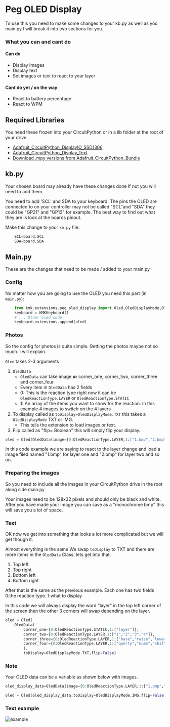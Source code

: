 # Peg OLED Display
To use this you need to make some changes to your kb.py as well as you main.py I will break it into two sections for you.

### What you can and cant do

#### Can do
* Display images
* Display text
* Set images or text to react to your layer


#### Cant do yet / on the way
* React to battery percentage
* React to WPM

## Required Libraries
You need these frozen into your CircuitPython or in a lib folder at the root of your drive.
* [Adafruit_CircuitPython_DisplayIO_SSD1306](https://github.com/adafruit/Adafruit_CircuitPython_DisplayIO_SSD1306)
* [Adafruit_CircuitPython_Display_Text](https://github.com/adafruit/Adafruit_CircuitPython_Display_Text)
* [Download .mpy versions from Adafruit_CircuitPython_Bundle](https://github.com/adafruit/Adafruit_CircuitPython_Bundle/releases/download/20220415/adafruit-circuitpython-bundle-7.x-mpy-20220415.zip)


## kb.py
Your chosen board may already have these changes done If not you will need to add them.

You need to add 'SCL' and SDA to your keyboard. The pins the OLED are connected to on your controller may not be called "SCL"and "SDA" they could be "GP21" and "GP13" for example. The best way to find out what they are is look at the boards pinout.

Make this change to your `kb.py` file:
```python
    SCL=board.SCL
    SDA=board.SDA
```


## Main.py
These are the changes that need to be made / added to your main.py
### Config
No matter how you are going to use the OLED you need this part (in `main.py`):
```python
    from kmk.extensions.peg_oled_display import Oled,OledDisplayMode,OledReactionType,OledData
    keyboard = KMKKeyboard()
    # ... Other oled code
    keyboard.extensions.append(oled)

```
### Photos
So the config for photos is quite simple. Getting the photos maybe not so much. I will explain.

`Oled` takes 2-3 arguments

1.  `OledData`
    * `OledData` can take image **or** corner_one, corner_two, corner_three and corner_four
    * Every item in `OledData` has 2 fields
    * 0: This is the reaction type right now it can be `OledReactionType.LAYER` or `OledReactionType.STATIC`
    * 1: An array of the items you want to show for the reaction. In this example 4 images to switch on the 4 layers
2. To display called as `toDisplay=OledDisplayMode.TXT` this takes a `OledDisplayMode` TXT or IMG.
    * This tells the extension to load images or text.
3. Flip called as "flip= Boolean" this will simply flip your display.


```python
oled = Oled(OledData(image={0:OledReactionType.LAYER,1:["1.bmp","2.bmp","1.bmp","2.bmp"]}),toDisplay=OledDisplayMode.IMG,flip=False)
```
In this code example we are saying to react to the layer change and load a image filed named "1.bmp" for layer one and "2.bmp" for layer two and so on.

### Preparing the images
So you need to include all the images in your CircuitPython drive in the root along side main.py

Your images need to be 128x32 pixels and should only be black and white. After you have made your image you can save as a "monochrome bmp" this will save you a lot of space.

### Text
OK now we get into something that looks a lot more complicated but we will get though it.

Almost everything is the same We swap `toDisplay` to TXT and there are more items in the `OledData` Class, lets get into that.

1. Top left
2. Top right
3. Bottom left
4. Bottom right

After that is the same as the previous example. Each one has two fields 0:the reaction type. 1:what to display

In this code we will always display the word "layer" in the top left corner of the screen then the other 3 corners will swap depending on the layer.



```python
oled = Oled(
    OledData(
        corner_one={0:OledReactionType.STATIC,1:["layer"]},
        corner_two={0:OledReactionType.LAYER,1:["1","2","3","4"]},
        corner_three={0:OledReactionType.LAYER,1:["base","raise","lower","adjust"]},
        corner_four={0:OledReactionType.LAYER,1:["qwerty","nums","shifted","leds"]}
        ),
        toDisplay=OledDisplayMode.TXT,flip=False)
```

### Note
Your OLED data can be a variable as shown below with images.

```python
oled_display_data=OledData(image={0:OledReactionType.LAYER,1:["1.bmp","2.bmp","1.bmp","2.bmp"]})

oled = Oled(oled_display_data,toDisplay=OledDisplayMode.IMG,flip=False)
```

### Text example


![example](https://boardsource.imgix.net/a4f155e0-bc83-11ec-a4ed-79d542ba3127.gif)

